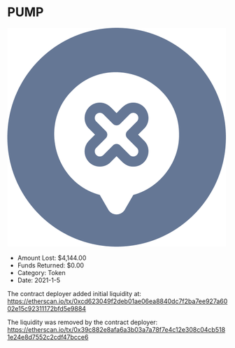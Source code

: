 # PUMP
![PUMP](/rektimages/PUMP.png)
- Amount Lost: $4,144.00
- Funds Returned: $0.00
- Category: Token
- Date: 2021-1-5

The contract deployer added initial liquidity at:  
https://etherscan.io/tx/0xcd623049f2deb01ae06ea8840dc7f2ba7ee927a6002e15c92311172bfd5e9884  
  
The liquidity was removed by the contract deployer:  
https://etherscan.io/tx/0x39c882e8afa6a3b03a7a78f7e4c12e308c04cb5181e24e8d7552c2cdf47bcce6



